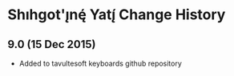Shıhgot'ı̨nę́ Yatı̨́ Change History
============================

9.0 (15 Dec 2015)
-----------------

* Added to tavultesoft keyboards github repository
